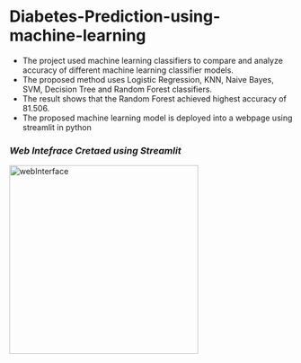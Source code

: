 # Diabetes-Prediction-using-machine-learning
- The project used machine learning classifiers to compare and 
analyze accuracy of different machine learning classifier 
models. 
- The proposed method uses Logistic Regression, 
KNN, Naive Bayes, SVM, Decision Tree and Random 
Forest classifiers. 
- The result shows that the Random Forest 
achieved highest accuracy of 81.506.
- The proposed machine learning model is deployed into a webpage using streamlit in python

### _Web Intefrace Cretaed using Streamlit_

<img width="336" alt="webInterface" src="https://github.com/tanyagupta2004/Diabetes-Prediction-using-machine-learning/assets/82495563/b3f86262-56d9-4666-9282-7b78cee3c020">

